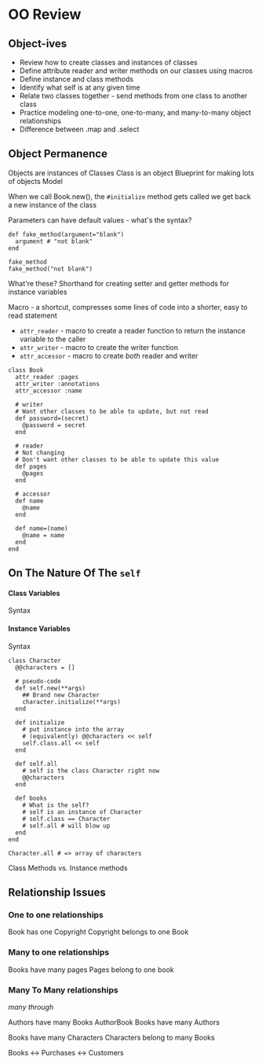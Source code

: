 # OO Review

## Object-ives

* Review how to create classes and instances of classes
* Define attribute reader and writer methods on our classes using macros
* Define instance and class methods
* Identify what self is at any given time
* Relate two classes together - send methods from one class to another class
* Practice modeling one-to-one, one-to-many, and many-to-many object relationships
* Difference between .map and .select

## Object Permanence

Objects are instances of Classes
Class is an object
Blueprint for making lots of objects
Model

When we call Book.new(), the `#initialize` method gets called
we get back a new instance of the class

Parameters can have default values - what's the syntax?

```
def fake_method(argument="blank")
  argument # "not blank"
end

fake_method
fake_method("not blank")
```

What're these?
Shorthand for creating setter and getter methods for instance variables

Macro - a shortcut, compresses some lines of code into a shorter, easy to read statement

* `attr_reader` - macro to create a reader function to return the instance variable to the caller
* `attr_writer` - macro to create the writer function
* `attr_accessor` - macro to create _both_ reader and writer

```
class Book
  attr_reader :pages
  attr_writer :annotations
  attr_accessor :name

  # writer
  # Want other classes to be able to update, but not read
  def password=(secret)
    @password = secret
  end

  # reader
  # Not changing
  # Don't want other classes to be able to update this value
  def pages
    @pages
  end

  # accessor
  def name
    @name
  end

  def name=(name)
    @name = name
  end
end
```

## On The Nature Of The `self`

#### Class Variables

Syntax

#### Instance Variables

Syntax

```
class Character
  @@characters = []

  # pseudo-code
  def self.new(**args)
    ## Brand new Character
    character.initialize(**args)
  end

  def initialize
    # put instance into the array
    # (equivalently) @@characters << self
    self.class.all << self
  end

  def self.all
    # self is the class Character right now
    @@characters
  end

  def books
    # What is the self?
    # self is an instance of Character
    # self.class == Character
    # self.all # will blow up
  end
end

Character.all # => array of characters
```

Class Methods vs. Instance methods

## Relationship Issues

### One to one relationships

Book has one Copyright
Copyright belongs to one Book

### Many to one relationships

Books have many pages
Pages belong to one book

### Many To Many relationships

_many through_

Authors have many Books
AuthorBook
Books have many Authors

Books have many Characters
Characters belong to many Books

Books <-> Purchases <-> Customers
